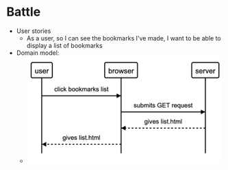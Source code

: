 # Battle #
* User stories
  * As a user, so I can see the bookmarks I've made, I want to be able to display a list of bookmarks
* Domain model:
  * ![User Story 1 Domain Model Diagram](/bookmarks/screenshots/user_story_1_domain_model.jpg?raw=true "User story 1 domain model diagram")
